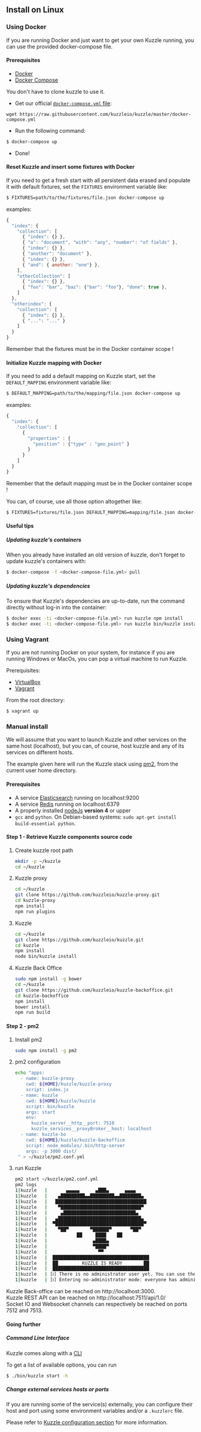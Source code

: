 ## Install on Linux


### Using Docker

If you are running Docker and just want to get your own Kuzzle running, you can use the provided docker-compose file.

#### Prerequisites

* [Docker](https://docs.docker.com/installation/#installation)
* [Docker Compose](https://docs.docker.com/compose/install/)

<aside class="notice">
You don't have to clone kuzzle to use it.
</aside>

- Get our official [`docker-compose.yml` file](https://github.com/kuzzleio/kuzzle/blob/master/docker-compose.yml):

```shell
wget https://raw.githubusercontent.com/kuzzleio/kuzzle/master/docker-compose.yml
```

- Run the following command:

```bash
$ docker-compose up
```

- Done!

#### Reset Kuzzle and insert some fixtures with Docker

If you need to get a fresh start with all persistent data erased and populate it with default fixtures, set the <code>FIXTURES</code> environment variable like:

```bash
$ FIXTURES=path/to/the/fixtures/file.json docker-compose up
```

examples:

```javascript
{
  "index": {
    "collection": [
      { "index": {} },
      { "a": "document", "with": "any", "number": "of fields" },
      { "index": {} },
      { "another": "document" },
      { "index": {} },
      { "and": { another: "one"} },
    ],
    "otherCollection": [
      { "index": {} },
      { "foo": "bar", "baz": {"bar": "foo"}, "done": true },
    ]
  },
  "otherindex": {
    "collection": [
      { "index": {} },
      { "...": "..." }
    ]
  }
}
```


Remember that the fixtures must be in the Docker container scope !

#### Initialize Kuzzle mapping with Docker

If you need to add a default mapping on Kuzzle start, set the <code>DEFAULT_MAPPING</code> environment variable like:

```bash
$ DEFAULT_MAPPING=path/to/the/mapping/file.json docker-compose up
```

examples:

```javascript
{
  "index": {
    "collection": [
      {
        "properties" : {
          "position" : {"type" : "geo_point" }
        }
      }
    ]
  }
}
```

Remember that the default mapping must be in the Docker container scope !

You can, of course, use all those option altogether like:

```bash
$ FIXTURES=fixtures/file.json DEFAULT_MAPPING=mapping/file.json docker-compose up
```

#### Useful tips


##### Updating kuzzle's containers

When you already have installed an old version of kuzzle, don't forget to update kuzzle's containers with:

```bash
$ docker-compose -f <docker-compose-file.yml> pull
```

##### Updating kuzzle's dependencies

To ensure that Kuzzle's dependencies are up-to-date, run the command directly without log-in into the container:

```bash
$ docker exec -ti <docker-compose-file.yml> run kuzzle npm install
$ docker exec -ti <docker-compose-file.yml> run kuzzle bin/kuzzle install
```


### Using Vagrant

If you are not running Docker on your system, for instance if you are running Windows or MacOs, you can pop a virtual machine to run Kuzzle.

Prerequisites:

* [VirtualBox](https://www.virtualbox.org/wiki/Downloads)
* [Vagrant](https://www.vagrantup.com/)

From the root directory:

```bash
$ vagrant up
```

### Manual install

<aside class="notice">
We will assume that you want to launch Kuzzle and other services on the same host (localhost), but you can, of course, host kuzzle and any of its services on different hosts.
</aside>

The example given here will run the Kuzzle stack using [pm2](http://pm2.keymetrics.io/), from the current user home directory.

#### Prerequisites

* A service [Elasticsearch](https://www.elastic.co/products/elasticsearch) running on localhost:9200
* A service [Redis](http://redis.io/) running on localhost:6379
* A properly installed [nodeJs](https://nodejs.org/en/download/package-manager/) **version 4** or upper
* `gcc` and `python`. On Debian-based systems: `sudo apt-get install build-essential python`.

#### Step 1 - Retrieve Kuzzle components source code

1. Create kuzzle root path

    ```bash
    mkdir -p ~/kuzzle
    cd ~/kuzzle
    ```

2. Kuzzle proxy

    ```bash
    cd ~/kuzzle
    git clone https://github.com/kuzzleio/kuzzle-proxy.git
    cd kuzzle-proxy
    npm install
    npm run plugins
    ```

3. Kuzzle

    ```bash
    cd ~/kuzzle
    git clone https://github.com/kuzzleio/kuzzle.git
    cd kuzzle
    npm install
    node bin/kuzzle install
    ```

4. Kuzzle Back Office

    ```bash
    sudo npm install -g bower
    cd ~/kuzzle
    git clone https://github.com/kuzzleio/kuzzle-backoffice.git
    cd kuzzle-backoffice
    npm install
    bower install
    npm run build
    ```

#### Step 2 - pm2

1. Install pm2

    ```bash
    sudo npm install -g pm2
    ```

2. pm2 configuration  
     
     ```bash
     echo "apps:
       - name: kuzzle-proxy
         cwd: ${HOME}/kuzzle/kuzzle-proxy
         script: index.js
       - name: kuzzle
         cwd: ${HOME}/kuzzle/kuzzle
         script: bin/kuzzle
         args: start
         env:
           kuzzle_server__http__port: 7510
           kuzzle_services__proxyBroker__host: localhost
       - name: kuzzle-bo
         cwd: ${HOME}/kuzzle/kuzzle-backoffice
         script: node_modules/.bin/http-server
         args: -p 3000 dist/
      " > ~/kuzzle/pm2.conf.yml
      ```

3. run Kuzzle

    ```bash
    pm2 start ~/kuzzle/pm2.conf.yml
    pm2 logs
    1|kuzzle   |       ▄▄▄▄▄      ▄███▄      ▄▄▄▄
    1|kuzzle   |    ▄█████████▄▄█████████▄▄████████▄
    1|kuzzle   |   ██████████████████████████████████
    1|kuzzle   |    ▀██████████████████████████████▀
    1|kuzzle   |     ▄███████████████████████████▄
    1|kuzzle   |   ▄███████████████████████████████▄
    1|kuzzle   |  ▀█████████████████████████████████▀
    1|kuzzle   |    ▀██▀        ▀██████▀       ▀██▀
    1|kuzzle   |           ██     ████    ██
    1|kuzzle   |                 ▄████▄
    1|kuzzle   |                 ▀████▀
    1|kuzzle   |                   ▀▀
    1|kuzzle   |  ████████████████████████████████████
    1|kuzzle   |  ██         KUZZLE IS READY        ██
    1|kuzzle   |  ████████████████████████████████████
    1|kuzzle   | [ℹ] There is no administrator user yet. You can use the CLI or the back-office to create one.
    1|kuzzle   | [ℹ] Entering no-administrator mode: everyone has administrator rights.
    ```
    
Kuzzle Back-office can be reached on http://localhost:3000.  
Kuzzle REST API can be reached on http://localhost:7511/api/1.0/  
Socket IO and Websocket channels can respectively be reached on ports 7512 and 7513.

#### Going further

##### Command Line Interface

Kuzzle comes along with a [CLI](https://en.wikipedia.org/wiki/Command-line_interface)

To get a list of available options, you can run

```bash
$ ./bin/kuzzle start -h
```

##### Change external services hosts or ports

If you are running some of the service(s) externally, you can configure their host and port using some environment variables and/or a `.kuzzlerc` file.

Please refer to [Kuzzle configuration section](#configuration) for more information.
